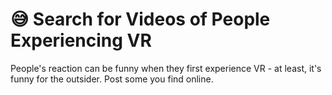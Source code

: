 # 😅 Search for Videos of People Experiencing VR

People's reaction can be funny when they first experience VR - at least, it's funny for the outsider. Post some you find online.

